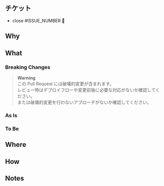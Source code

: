 ## チケット

<!-- この PR が特定のチケットに基づいている場合は記載してください -->

- close #ISSUE_NUMBER 🦕

## Why

<!-- この PR を行う背景を記載してください -->
<!-- 自明である場合は省略できます -->



## What

<!-- この PR が行う変更を説明してください -->
<!-- 以下のサブセクションは必要なければ省略できます -->



### Breaking Changes

> **Warning**  
> この Pull Request には破壊的変更が含まれます。  
> レビュー時はデプロイフローや変更前後に必要な対応がないか確認してください。    
> または破壊的変更を行わないアプローチがないか確認してください。  

<!-- この PR が破壊的変更を行う場合はその内容を説明してください -->
<!-- 特にない場合はセクションごと削除してください -->



### As Is

<!-- この PR より前の挙動 (behaviour) を説明してください -->



### To Be

<!-- この PR をマージしたあとの挙動 (behaviour) を説明してください -->



## Where

<!-- 該当の仕様が確認できるページや Storybook のリンク等あれば記載してください -->
<!-- 特にない場合は省略できます -->



## How

<!-- 技術的な説明が必要な変更場所があれば記載してください -->



## Notes

<!-- 他に備考があれば記載してください -->


